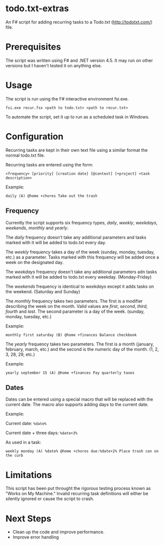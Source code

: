 todo.txt-extras
===============

An F# script for adding recurring tasks to a Todo.txt (http://todotxt.com/) file.

# Prerequisites

The script was written using F# and .NET version 4.5. It may run on other versions but I haven't tested it on anything else.

# Usage

The script is run using the F# interactive environment fsi.exe.

`fsi.exe recur.fsx <path to todo.txt> <path to recur.txt>`

To automate the script, set it up to run as a scheduled task in Windows.

# Configuration

Recurring tasks are kept in their own text file using a similar format the normal todo.txt file.

Recurring tasks are entered using the form:

`<frequency> [priority] [creation date] [@context] [+project] <task description>`

Example:

`daily (A) @home +chores Take out the trash`

## Frequency

Currently the script supports six frequency types, *daily*, *weekly*, *weekdays*, *weekends*, *monthly* and *yearly*.

The *daily* frequency doesn't take any additional parameters and tasks marked with it will be added to todo.txt every day.

The *weekly* frequency takes a day of the week (sunday, monday, tuesday, etc.) as a parameter. Tasks marked with this frequency will be added once a week on the designated day.

The *weekdays* frequency doesn't take any additional parameters adn tasks marked with it will be added to todo.txt every weekday. (Monday-Friday)

The *weekends* frequency is identical to *weekdays* except it adds tasks on the weekend. (Saturday and Sunday)

The *monthly* frequency takes two parameters. The first is a modifier describing the week on the month. Valid values are *first*, *second*, *third*, *fourth* and *last*. The second parameter is a day of the week. (sunday, monday, tuesday, etc.)

Example:

`monthly first saturday (B) @home +finances Balance checkbook`

The *yearly* frequency takes two parameters. The first is a month (january, february, march, etc.) and the second is the numeric day of the month.  (1, 2, 3, 28, 29, etc.)

Example:

`yearly september 15 (A) @home +finances Pay quarterly taxes`

## Dates

Dates can be entered using a special macro that will be replaced with the current date. The macro also supports adding days to the current date.

Example:

Current date: `%date%`

Current date + three days: `%date+3%`

As used in a task:

`weekly monday (A) %date% @home +chores due:%date+2% Place trash can on the curb`

# Limitations

This script has been put throught the rigorous testing process known as "Works on My Machine." Invalid recurring task definitions will either be silently ignored or cause the script to crash.

# Next Steps

* Clean up the code and improve performance.
* Improve error handling

